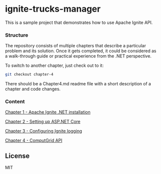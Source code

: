 # ignite-trucks-manager

This is a sample project that demonstrates how to use Apache Ignite API.

### Structure

The repository consists of multiple chapters that describe a particular problem and its solution. Once it gets completed, it could be considered as a walk-through guide or practical experience from the .NET perspective.

To switch to another chapter, just check out to it:
```sh
git checkout chapter-4
```

There should be a Chapter4.md readme file with a short description of a chapter and code changes.

### Content
[Chapter 1 - Apache Ignite .NET installation](Chapter1.md)

[Chapter 2 - Setting up ASP.NET Core](Chapter2.md)

[Chapter 3 - Configuring Ignite logging](Chapter3.md)

[Chapter 4 - ComputGrid API](Chapter4.md)

License
----

MIT
